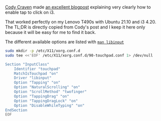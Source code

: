 [tags]: # '["i3", "touchpad"]'
[title]: # 'Enable tap to click in i3 WM'

[Cody Craven](https://cravencode.com/authors/cody-craven/) made [an excellent blogpost](https://cravencode.com/post/essentials/enable-tap-to-click-in-i3wm/) explaining very clearly how to enable tap to click on i3.

That worked perfectly on my Lenovo T490s with Ubuntu 21.10 and i3 4.20. The TL;DR is directly copied from Cody's post and I keep it here only because it will be easy for me to find it back.

The different available options are listed with [`man libinput`](http://manpages.ubuntu.com/manpages/xenial/man4/libinput.4.html)

```bash
sudo mkdir -p /etc/X11/xorg.conf.d
sudo tee <<'EOF' /etc/X11/xorg.conf.d/90-touchpad.conf 1> /dev/null

Section "InputClass"
    Identifier "touchpad"
    MatchIsTouchpad "on"
    Driver "libinput"
    Option "Tapping" "on"
    Option "NaturalScrolling" "on"
    Option "ScrollMethod" "twofinger"
    Option "TappingDrag" "on"
    Option "TappingDragLock" "on"
    Option "DisableWhileTyping" "on"
EndSection
EOF
```
